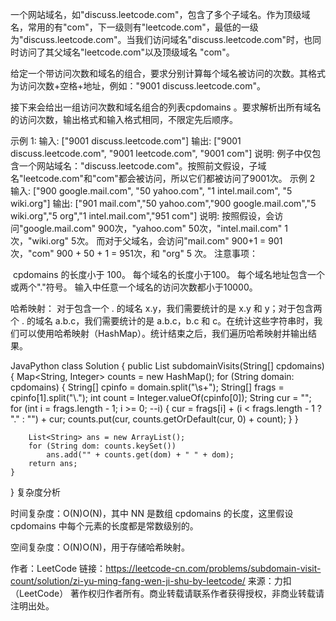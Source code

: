 一个网站域名，如"discuss.leetcode.com"，包含了多个子域名。作为顶级域名，常用的有"com"，下一级则有"leetcode.com"，最低的一级为"discuss.leetcode.com"。当我们访问域名"discuss.leetcode.com"时，也同时访问了其父域名"leetcode.com"以及顶级域名 "com"。

给定一个带访问次数和域名的组合，要求分别计算每个域名被访问的次数。其格式为访问次数+空格+地址，例如："9001 discuss.leetcode.com"。

接下来会给出一组访问次数和域名组合的列表cpdomains 。要求解析出所有域名的访问次数，输出格式和输入格式相同，不限定先后顺序。

示例 1:
输入: 
["9001 discuss.leetcode.com"]
输出: 
["9001 discuss.leetcode.com", "9001 leetcode.com", "9001 com"]
说明: 
例子中仅包含一个网站域名："discuss.leetcode.com"。按照前文假设，子域名"leetcode.com"和"com"都会被访问，所以它们都被访问了9001次。
示例 2
输入: 
["900 google.mail.com", "50 yahoo.com", "1 intel.mail.com", "5 wiki.org"]
输出: 
["901 mail.com","50 yahoo.com","900 google.mail.com","5 wiki.org","5 org","1 intel.mail.com","951 com"]
说明: 
按照假设，会访问"google.mail.com" 900次，"yahoo.com" 50次，"intel.mail.com" 1次，"wiki.org" 5次。
而对于父域名，会访问"mail.com" 900+1 = 901次，"com" 900 + 50 + 1 = 951次，和 "org" 5 次。
注意事项：

 cpdomains 的长度小于 100。
每个域名的长度小于100。
每个域名地址包含一个或两个"."符号。
输入中任意一个域名的访问次数都小于10000。


哈希映射：
对于包含一个 . 的域名 x.y，我们需要统计的是 x.y 和 y；对于包含两个 . 的域名 a.b.c，我们需要统计的是 a.b.c，b.c 和 c。在统计这些字符串时，我们可以使用哈希映射（HashMap）。统计结束之后，我们遍历哈希映射并输出结果。

JavaPython
class Solution {
    public List<String> subdomainVisits(String[] cpdomains) {
        Map<String, Integer> counts = new HashMap();
        for (String domain: cpdomains) {
            String[] cpinfo = domain.split("\\s+");
            String[] frags = cpinfo[1].split("\\.");
            int count = Integer.valueOf(cpinfo[0]);
            String cur = "";
            for (int i = frags.length - 1; i >= 0; --i) {
                cur = frags[i] + (i < frags.length - 1 ? "." : "") + cur;
                counts.put(cur, counts.getOrDefault(cur, 0) + count);
            }
        }

        List<String> ans = new ArrayList();
        for (String dom: counts.keySet())
            ans.add("" + counts.get(dom) + " " + dom);
        return ans;
    }
}
复杂度分析

时间复杂度：O(N)O(N)，其中 NN 是数组 cpdomains 的长度，这里假设 cpdomains 中每个元素的长度都是常数级别的。

空间复杂度：O(N)O(N)，用于存储哈希映射。

作者：LeetCode
链接：https://leetcode-cn.com/problems/subdomain-visit-count/solution/zi-yu-ming-fang-wen-ji-shu-by-leetcode/
来源：力扣（LeetCode）
著作权归作者所有。商业转载请联系作者获得授权，非商业转载请注明出处。